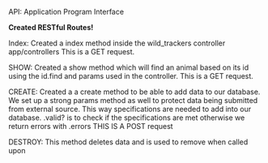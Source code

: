 API: Application Program Interface
<!-- is an application that sends data in the form of JSON(Javascript Object Notation) is a data structured after Javascript but can support other programming languages.  We can use the CRUD methods without using the view page. This is Back-end development. To be able to code and test and check if our code is working. With correct routes the controller we created can be accessed to the API is called "endpoint" -->

**Created RESTful Routes!**

Index: Created a index method inside the wild_trackers controller app/controllers
This is a GET request.

SHOW: Created a show method which will find an animal based on its id using the id.find and params used in the controller.
This is a GET request.

CREATE: Created a a create method to be able to add data to our database. We set up a strong params method as well to protect data being submitted from external source. This way specifications are needed to add into our database. .valid? is to check if the specifications are met otherwise we return errors with .errors
THIS IS A POST request

DESTROY: This method deletes data and is used to remove when called upon

